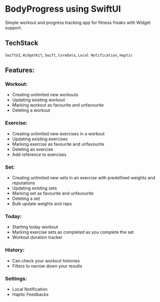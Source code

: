 # BodyProgress using SwiftUI #


Simple workout and progress tracking app for fitness freaks with Widget support.

## TechStack
`SwiftUI`, `WidgetKit`, `Swift`, `CoreData`, `Local Notification`, `Haptic`

## Features: ##

### Workout: ###
* Creating unlimited new workouts
* Updating existing workout
* Marking workout as favourite and unfavourite
* Deleting a workout 

### Exercise: ###
* Creating unlimited new exercises in a workout 
* Updating existing exercises
* Marking exercise as favourite and unfavourite
* Deleting an exercise
* Add reference to exercises

### Set: ###
* Creating unlimited new sets in an exercise with predefined weights and reputations 
* Updating existing sets
* Marking set as favourite and unfavourite
* Deleting a set
* Bulk update weights and reps

### Today: ###
* Starting today workout 
* Marking exercise sets as completed as you complete the set
* Workout duration tracker

### History: ###
* Can check your workout histories 
* Filters to narrow down your results

### Settings: ###
* Local Notification
* Haptic Feedbacks


